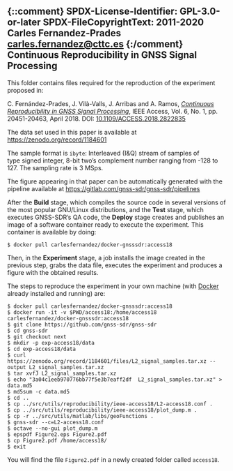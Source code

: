 {::comment}
SPDX-License-Identifier: GPL-3.0-or-later
SPDX-FileCopyrightText: 2011-2020 Carles Fernandez-Prades <carles.fernandez@cttc.es>
{:/comment}
Continuous Reproducibility in GNSS Signal Processing
----------------------------------------------------


This folder contains files required for the reproduction of the experiment proposed in:

C. Fern&aacute;ndez-Prades, J. Vil&agrave;-Valls, J. Arribas and A. Ramos, [*Continuous Reproducibility in GNSS Signal Processing*](https://ieeexplore.ieee.org/document/8331069/), IEEE Access, Vol. 6, No. 1, pp. 20451-20463, April 2018. DOI: [10.1109/ACCESS.2018.2822835](https://doi.org/10.1109/ACCESS.2018.2822835)

The data set used in this paper is available at https://zenodo.org/record/1184601

The sample format is `ibyte`: Interleaved (I&Q) stream of samples of type signed integer, 8-bit two’s complement number ranging from -128 to 127. The sampling rate is 3 MSps.

The figure appearing in that paper can be automatically generated with the pipeline available at https://gitlab.com/gnss-sdr/gnss-sdr/pipelines

After the **Build** stage, which compiles the source code in several versions of the most popular GNU/Linux distributions, and the **Test** stage, which executes GNSS-SDR’s QA code, the **Deploy** stage creates and publishes an image of a software container ready to execute the experiment. This container is available by doing:

```
$ docker pull carlesfernandez/docker-gnsssdr:access18
```

Then, in the **Experiment** stage, a job installs the image created in the previous step, grabs the data file, executes the experiment and produces a figure with the obtained results.

The steps to reproduce the experiment in your own machine (with [Docker](https://www.docker.com) already installed and running) are:

```
$ docker pull carlesfernandez/docker-gnsssdr:access18
$ docker run -it -v $PWD/access18:/home/access18 carlesfernandez/docker-gnsssdr:access18
$ git clone https://github.com/gnss-sdr/gnss-sdr
$ cd gnss-sdr
$ git checkout next
$ mkdir -p exp-access18/data
$ cd exp-access18/data
$ curl https://zenodo.org/record/1184601/files/L2_signal_samples.tar.xz --output L2_signal_samples.tar.xz
$ tar xvfJ L2_signal_samples.tar.xz
$ echo "3a04c1eeb970776bb77f5e3b7eaff2df  L2_signal_samples.tar.xz" > data.md5
$ md5sum -c data.md5
$ cd ..
$ cp ../src/utils/reproducibility/ieee-access18/L2-access18.conf .
$ cp ../src/utils/reproducibility/ieee-access18/plot_dump.m .
$ cp -r ../src/utils/matlab/libs/geoFunctions .
$ gnss-sdr --c=L2-access18.conf
$ octave --no-gui plot_dump.m
$ epspdf Figure2.eps Figure2.pdf
$ cp Figure2.pdf /home/access18/
$ exit
```

You will find the file `Figure2.pdf` in a newly created folder called `access18`.
